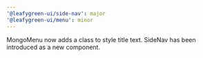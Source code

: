 ```yaml
---
'@leafygreen-ui/side-nav': major
'@leafygreen-ui/menu': minor
---
```


MongoMenu now adds a class to style title text. SideNav has been introduced as a new component.
